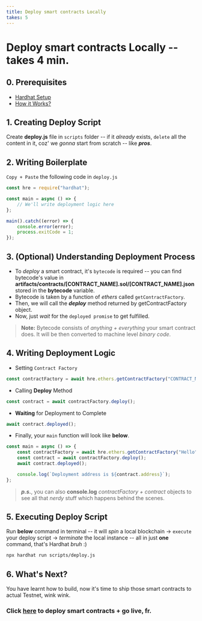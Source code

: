 ```yaml
---
title: Deploy smart contracts Locally
takes: 5
---
```


# Deploy smart contracts Locally --takes 4 min.

## 0. Prerequisites

-   [Hardhat Setup](./setting_up_hardhat.md)
-   [How it Works?](./under_the_hood.md)

## 1. Creating Deploy Script

Create **deploy.js** file in `scripts` folder -- if it _already_ exists, `delete` all the content in it,
coz' we _gonna_ start from scratch -- like **_pros_**.

## 2. Writing Boilerplate

`Copy + Paste` the following code in `deploy.js`

```js
const hre = require("hardhat");

const main = async () => {
	// We'll write deployment logic here
};

main().catch((error) => {
	console.error(error);
	process.exitCode = 1;
});
```

## 3. (Optional) Understanding Deployment Process

-   To _deploy_ a smart contract, it's `bytecode` is required -- you can find bytecode's value in **artifacts/contracts/[CONTRACT_NAME].sol/[CONTRACT_NAME].json** stored in the **bytecode** variable.
-   Bytecode is taken by a function of _ethers_ called `getContractFactory`.
-   Then, we will call the **_deploy_** method returned by getContractFactory object.
-   Now, just _wait_ for the `deployed promise` to get fulfilled.

> **Note:** Bytecode consists of _anything + everything_ your smart contract does. It will be then converted to machine level _binary code_.

## 4. Writing Deployment Logic

-   Setting `Contract Factory`

```js
const contractFactory = await hre.ethers.getContractFactory("CONTRACT_NAME");
```

-   Calling **Deploy** Method

```js
const contract = await contractFactory.deploy();
```

-   **Waiting** for Deployment to Complete

```js
await contract.deployed();
```

-   Finally, your `main` function will look like **below**.

```js
const main = async () => {
	const contractFactory = await hre.ethers.getContractFactory("Hello");
	const contract = await contractFactory.deploy();
	await contract.deployed();

	console.log(`Deployment address is ${contract.address}`);
};
```

> **_p.s._**, you can also **console.log** _contractFactory + contract_ objects to see all that _nerdy_ stuff which happens behind the scenes.

## 5. Executing Deploy Script

Run **below** command in terminal -- it will _spin_ a local blockchain -> `execute` your deploy script ->
_terminate_ the local instance -- all in just **one** command, that's Hardhat _bruh_ :)

```bash
npx hardhat run scripts/deploy.js
```

## 6. What's Next?

You have learnt how to build, now it's time to ship those smart contracts to actual Testnet, wink wink.

### Click [here](./deploy_testnet.md) to deploy smart contracts + go live, fr.
